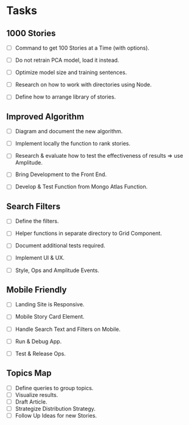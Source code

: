# Tasks

## 1000 Stories
- [ ] Command to get 100 Stories at a Time (with options).
- [ ] Do not retrain PCA model, load it instead.
- [ ] Optimize model size and training sentences.
- [ ] Research on how to work with directories using Node.
- [ ] Define how to arrange library of stories.


## Improved Algorithm
- [ ] Diagram and document the new algorithm.
- [ ] Implement locally the function to rank stories.
- [ ] Research & evaluate how to test the effectiveness of results => use Amplitude.
- [ ] Bring Development to the Front End.
- [ ] Develop & Test Function from Mongo Atlas Function.


## Search Filters
- [ ] Define the filters.
- [ ] Helper functions in separate directory to Grid Component.
- [ ] Document additional tests required.
- [ ] Implement UI & UX.
- [ ] Style, Ops and Amplitude Events.


## Mobile Friendly
- [ ] Landing Site is Responsive.
- [ ] Mobile Story Card Element.
- [ ] Handle Search Text and Filters on Mobile.
- [ ] Run & Debug App.
- [ ] Test & Release Ops.


## Topics Map
- [ ] Define queries to group topics. 
- [ ] Visualize results.
- [ ] Draft Article.
- [ ] Strategize Distribution Strategy.
- [ ] Follow Up Ideas for new Stories.

